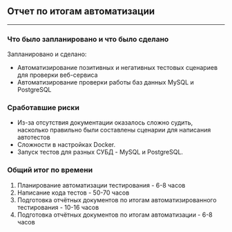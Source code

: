 ## Отчет по итогам автоматизации
___

### Что было запланировано и что было сделано
Запланировано и сделано:
- Автоматизирование позитивных и негативных тестовых сценариев для проверки веб-сервиса
- Автоматизирование проверки работы баз данных MySQL и PostgreSQL

### Сработавшие риски

* Из-за отсутствия документации оказалось сложно судить, насколько правильно были составлены сценарии для написания автотестов
* Сложности в настройках Docker.
* Запуск тестов для разных СУБД - MySQL и PostgreSQL.

### Общий итог по времени

1. Планирование автоматизации тестирования - 6-8 часов
2. Написание кода тестов - 50-70 часов
3. Подготовка отчётных документов по итогам автоматизированного тестирования - 10-16 часов
4. Подготовка отчётных документов по итогам автоматизации - 6-8 часов
